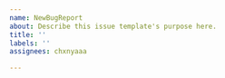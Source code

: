```yaml
---
name: NewBugReport
about: Describe this issue template's purpose here.
title: ''
labels: ''
assignees: chxnyaaa

---
```



